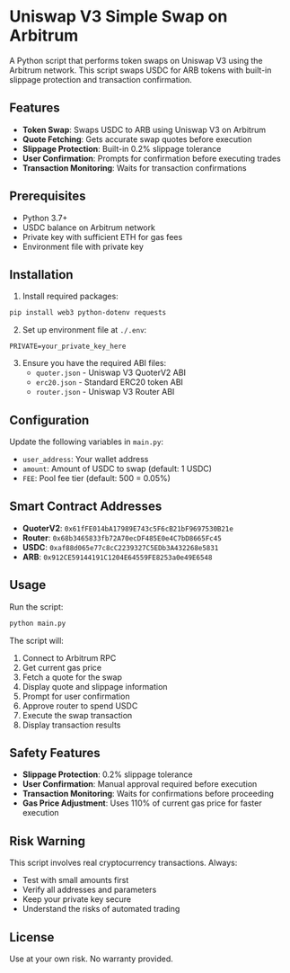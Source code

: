 # Uniswap V3 Simple Swap on Arbitrum

A Python script that performs token swaps on Uniswap V3 using the Arbitrum network. This script swaps USDC for ARB tokens with built-in slippage protection and transaction confirmation.

## Features

- **Token Swap**: Swaps USDC to ARB using Uniswap V3 on Arbitrum
- **Quote Fetching**: Gets accurate swap quotes before execution
- **Slippage Protection**: Built-in 0.2% slippage tolerance
- **User Confirmation**: Prompts for confirmation before executing trades
- **Transaction Monitoring**: Waits for transaction confirmations

## Prerequisites

- Python 3.7+
- USDC balance on Arbitrum network
- Private key with sufficient ETH for gas fees
- Environment file with private key

## Installation

1. Install required packages:
```bash
pip install web3 python-dotenv requests
```

2. Set up environment file at `./.env`:
```
PRIVATE=your_private_key_here
```

3. Ensure you have the required ABI files:
   - `quoter.json` - Uniswap V3 QuoterV2 ABI
   - `erc20.json` - Standard ERC20 token ABI  
   - `router.json` - Uniswap V3 Router ABI

## Configuration

Update the following variables in `main.py`:

- `user_address`: Your wallet address
- `amount`: Amount of USDC to swap (default: 1 USDC)
- `FEE`: Pool fee tier (default: 500 = 0.05%)

## Smart Contract Addresses

- **QuoterV2**: `0x61fFE014bA17989E743c5F6cB21bF9697530B21e`
- **Router**: `0x68b3465833fb72A70ecDF485E0e4C7bD8665Fc45`
- **USDC**: `0xaf88d065e77c8cC2239327C5EDb3A432268e5831`
- **ARB**: `0x912CE59144191C1204E64559FE8253a0e49E6548`

## Usage

Run the script:
```bash
python main.py
```

The script will:
1. Connect to Arbitrum RPC
2. Get current gas price
3. Fetch a quote for the swap
4. Display quote and slippage information
5. Prompt for user confirmation
6. Approve router to spend USDC
7. Execute the swap transaction
8. Display transaction results

## Safety Features

- **Slippage Protection**: 0.2% slippage tolerance
- **User Confirmation**: Manual approval required before execution
- **Transaction Monitoring**: Waits for confirmations before proceeding
- **Gas Price Adjustment**: Uses 110% of current gas price for faster execution

## Risk Warning

This script involves real cryptocurrency transactions. Always:
- Test with small amounts first
- Verify all addresses and parameters
- Keep your private key secure
- Understand the risks of automated trading

## License

Use at your own risk. No warranty provided.
